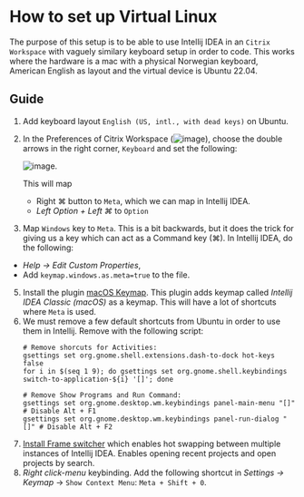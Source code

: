 # How to set up Virtual Linux
The purpose of this setup is to be able to use Intellij IDEA in an `Citrix Workspace` with vaguely similary keyboard setup in order to code. This works where the hardware is a mac with a physical Norwegian keyboard, American English as layout and the virtual device is Ubuntu 22.04.

## Guide

1. Add keyboard layout `English (US, intl., with dead keys)` on Ubuntu.
2. In the Preferences of Citrix Workspace (![image](https://github.com/asjafjell/dotfiles/assets/720545/9b45085d-017e-47a5-8fe0-dca3aeab4c0c)),
   choose the double arrows in the right corner, `Keyboard` and set the following:
   
   ![image](https://github.com/asjafjell/dotfiles/assets/720545/3312a09c-4a06-4ab0-8d0a-4dc22b01823a).
   
   This will map 
   - Right ⌘ button to `Meta`, which we can map in Intellij IDEA.
   - _Left Option + Left ⌘_ to `Option`     
3. Map `Windows` key to `Meta`. This is a bit backwards, but it does the trick for giving us a key which can act as a Command key (⌘). In Intellij IDEA, do the following:
  - _Help -> Edit Custom Properties_,
  - Add `keymap.windows.as.meta=true` to the file.
5. Install the plugin [macOS Keymap](https://plugins.jetbrains.com/plugin/13258-macos-keymap). This plugin adds keymap called _Intellij IDEA Classic (macOS)_ as a keymap. This will have a lot of shortcuts where `Meta` is used.
6. We must remove a few default shortcuts from Ubuntu in order to use them in Intellij. Remove with the following script:
   ```shell
   # Remove shorcuts for Activities:
   gsettings set org.gnome.shell.extensions.dash-to-dock hot-keys false
   for i in $(seq 1 9); do gsettings set org.gnome.shell.keybindings switch-to-application-${i} '[]'; done

   # Remove Show Programs and Run Command:
   gsettings set org.gnome.desktop.wm.keybindings panel-main-menu "[]" # Disable Alt + F1
   gsettings set org.gnome.desktop.wm.keybindings panel-run-dialog "[]" # Disable Alt + F2
   ```
7. [Install Frame switcher](https://plugins.jetbrains.com/plugin/7138-frame-switcher) which enables hot swapping between multiple instances of Intellij IDEA. Enables opening recent projects and open projects by search.
8. _Right click-menu_ keybinding. Add the following shortcut in _Settings -> Keymap_ -> `Show Context Menu`: `Meta + Shift + 0`. 

